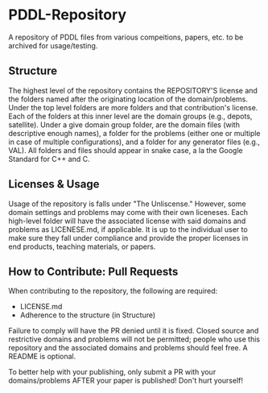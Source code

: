 # PDDL-Repository
A repository of PDDL files from various compeitions, papers, etc. to be archived for usage/testing.

## Structure

The highest level of the repository contains the REPOSITORY'S license and the folders named after the originating location of the domain/problems. Under the top level folders are more folders and that contribution's license. Each of the folders at this inner level are the domain groups (e.g., depots, satellite). Under a give domain group folder, are the domain files (with descriptive enough names), a folder for the problems (either one or multiple in case of multiple configurations), and a folder for any generator files (e.g., VAL). All folders and files should appear in snake case, a la the Google Standard for C++ and C.

## Licenses & Usage

Usage of the repository is falls under "The Unliscense." However, some domain settings and problems may come with their own liceneses. Each high-level folder will have the associated license with said domains and problems as LICENESE.md, if applicable. It is up to the individual user to make sure they fall under compliance and provide the proper licenses in end products, teaching materials, or papers.

## How to Contribute: Pull Requests

When contributing to the repository, the following are required:
- LICENSE.md
- Adherence to the structure (in Structure)

Failure to comply will have the PR denied until it is fixed. Closed source and restrictive domains and problems will not be permitted; people who use this repository and the associated domains and problems should feel free. A README is optional.

To better help with your publishing, only submit a PR with your domains/problems AFTER your paper is published! Don't hurt yourself!
